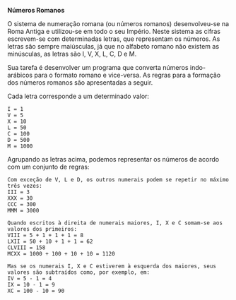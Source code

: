 
**Números Romanos**

O sistema de numeração romana (ou números romanos) desenvolveu-se na Roma Antiga e utilizou-se em todo o seu Império. Neste sistema as cifras escrevem-se com determinadas letras, que representam os números. As letras são sempre maiúsculas, já que no alfabeto romano não existem as minúsculas, as letras são I, V, X, L, C, D e M.

Sua tarefa é desenvolver um programa que converta números indo-arábicos para o formato romano e vice-versa. As regras para a formação dos números romanos são apresentadas a seguir.

Cada letra corresponde a um determinado valor:

    I = 1
    V = 5
    X = 10
    L = 50
    C = 100
    D = 500
    M = 1000

Agrupando as letras acima, podemos representar os números de acordo com um conjunto de regras:

    Com exceção de V, L e D, os outros numerais podem se repetir no máximo três vezes:
    III = 3
    XXX = 30
    CCC = 300
    MMM = 3000
    
    Quando escritos à direita de numerais maiores, I, X e C somam-se aos valores dos primeiros:
    VIII = 5 + 1 + 1 + 1 = 8
    LXII = 50 + 10 + 1 + 1 = 62
    CLVIII = 158
    MCXX = 1000 + 100 + 10 + 10 = 1120
    
    Mas se os numerais I, X e C estiverem à esquerda dos maiores, seus valores são subtraídos como, por exemplo, em:
    IV = 5 - 1 = 4
    IX = 10 - 1 = 9
    XC = 100 - 10 = 90
